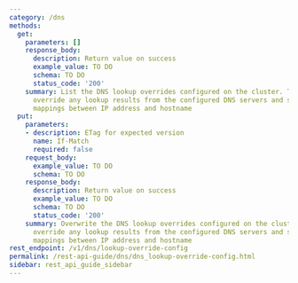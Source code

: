 ```yaml
---
category: /dns
methods:
  get:
    parameters: []
    response_body:
      description: Return value on success
      example_value: TO DO
      schema: TO DO
      status_code: '200'
    summary: List the DNS lookup overrides configured on the cluster. These rules
      override any lookup results from the configured DNS servers and serve as static
      mappings between IP address and hostname
  put:
    parameters:
    - description: ETag for expected version
      name: If-Match
      required: false
    request_body:
      example_value: TO DO
      schema: TO DO
    response_body:
      description: Return value on success
      example_value: TO DO
      schema: TO DO
      status_code: '200'
    summary: Overwrite the DNS lookup overrides configured on the cluster. These rules
      override any lookup results from the configured DNS servers and serve as static
      mappings between IP address and hostname
rest_endpoint: /v1/dns/lookup-override-config
permalink: /rest-api-guide/dns/dns_lookup-override-config.html
sidebar: rest_api_guide_sidebar
---
```

